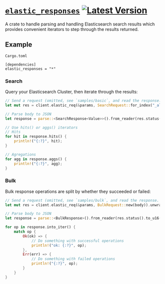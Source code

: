 # [`elastic_responses`](https://docs.rs/elastic_responses/*/elastic_responses/) [![Latest Version](https://img.shields.io/crates/v/elastic_responses.svg)](https://crates.io/crates/elastic_responses)

A crate to handle parsing and handling Elasticsearch search results which provides convenient iterators to step through the results returned.

## Example
 
`Cargo.toml`
```
[dependencies]
elastic_responses = "*" 
```

### Search

Query your Elasticsearch Cluster, then iterate through the results:

```rust
// Send a request (omitted, see `samples/basic`, and read the response.
let mut res = client.elastic_req(&params, SearchRequest::for_index("_all", body)).unwrap();

// Parse body to JSON
let response = parse::<SearchResponse<Value>>().from_reader(res.status().to_u16(), res).unwrap();

// Use hits() or aggs() iterators
// Hits
for hit in response.hits() {
    println!("{:?}", hit);
}

// Agregations
for agg in response.aggs() {
    println!("{:?}", agg);
}
```

### Bulk

Bulk response operations are split by whether they succeeded or failed:

```rust
// Send a request (omitted, see `samples/bulk`, and read the response.
let mut res = client.elastic_req(&params, BulkRequest::new(body)).unwrap();

// Parse body to JSON
let response = parse::<BulkResponse>().from_reader(res.status().to_u16(), res).unwrap();

for op in response.into_iter() {
    match op {
        Ok(ok) => {
            // Do something with successful operations
            println!("ok: {:?}", op);
        },
        Err(err) => {
            // Do something with failed operations
            println!("{:?}", op);
        }
    }
}
```
